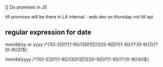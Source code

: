 [] Do promises in JS

till promises will be there in LA internal - web dev on thursday not till api

## regular expression for date
mm/dd/yy or yyyy
    /^(1[0-2]|0?[1-9])\/(3[01]|[12][0-9]|0?[1-9])\/(?:[0-9]{2})?[0-9]{2}$/;

mm/dd/yyyy
    /^(1[0-2]|0?[1-9])\/(3[01]|[12][0-9]|0?[1-9])\/(?:[0-9]{4})$/;

